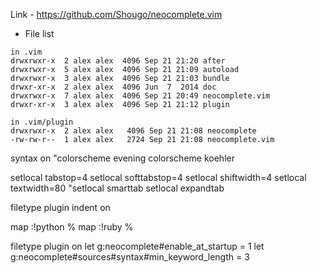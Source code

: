 Link - https://github.com/Shougo/neocomplete.vim

* File list
```
in .vim
drwxrwxr-x  2 alex alex  4096 Sep 21 21:20 after
drwxrwxr-x  5 alex alex  4096 Sep 21 21:09 autoload
drwxrwxr-x  3 alex alex  4096 Sep 21 21:03 bundle
drwxr-xr-x  2 alex alex  4096 Jun  7  2014 doc
drwxrwxr-x  7 alex alex  4096 Sep 21 20:49 neocomplete.vim
drwxr-xr-x  3 alex alex  4096 Sep 21 21:12 plugin

in .vim/plugin
drwxrwxr-x  2 alex alex   4096 Sep 21 21:08 neocomplete
-rw-rw-r--  1 alex alex   2724 Sep 21 21:08 neocomplete.vim
```
syntax on
"colorscheme evening
colorscheme koehler

setlocal tabstop=4
setlocal softtabstop=4
setlocal shiftwidth=4
setlocal textwidth=80
"setlocal smarttab
setlocal expandtab

filetype plugin indent on

map <F6> :!python %<CR>
map <F7> :!ruby %<CR>

filetype plugin on
let g:neocomplete#enable_at_startup = 1
let g:neocomplete#sources#syntax#min_keyword_length = 3
```
